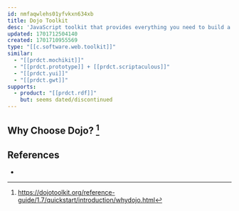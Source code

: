 ```yaml
---
id: nmfaqwlehs01yfvkxn634xb
title: Dojo Toolkit
desc: 'JavaScript toolkit that provides everything you need to build a Web app. Language utilities, UI components, and more, all in one place, designed to work together perfectly. '
updated: 1701712504140
created: 1701710955569
type: "[[c.software.web.toolkit]]"
similar:
  - "[[prdct.mochikit]]"
  - "[[prdct.prototype]] + [[prdct.scriptaculous]]"
  - "[[prdct.yui]]"
  - "[[prdct.gwt]]"
supports:
  - product: "[[prdct.rdf]]"
    but: seems dated/discontinued
---
```


## Why Choose Dojo? [^1]

## References

- [^1]: https://dojotoolkit.org/reference-guide/1.7/quickstart/introduction/whydojo.html

